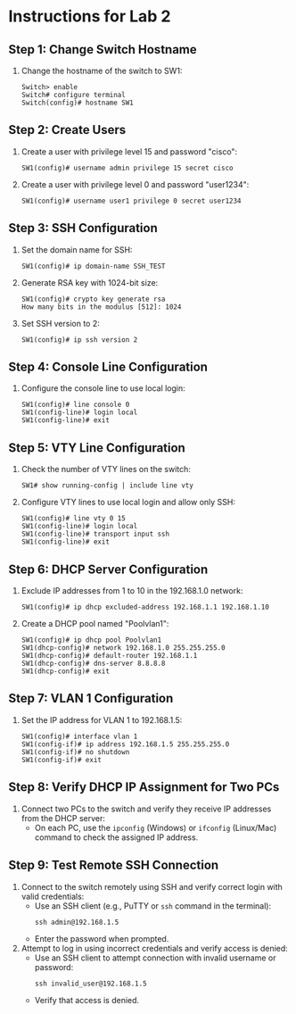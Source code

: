 # Instructions for Lab 2

## Step 1: Change Switch Hostname
1. Change the hostname of the switch to SW1:
    ```plaintext
    Switch> enable
    Switch# configure terminal
    Switch(config)# hostname SW1
    ```

## Step 2: Create Users
1. Create a user with privilege level 15 and password "cisco":
    ```plaintext
    SW1(config)# username admin privilege 15 secret cisco
    ```
2. Create a user with privilege level 0 and password "user1234":
    ```plaintext
    SW1(config)# username user1 privilege 0 secret user1234
    ```

## Step 3: SSH Configuration
1. Set the domain name for SSH:
    ```plaintext
    SW1(config)# ip domain-name SSH_TEST
    ```
2. Generate RSA key with 1024-bit size:
    ```plaintext
    SW1(config)# crypto key generate rsa
    How many bits in the modulus [512]: 1024
    ```
3. Set SSH version to 2:
    ```plaintext
    SW1(config)# ip ssh version 2
    ```

## Step 4: Console Line Configuration
1. Configure the console line to use local login:
    ```plaintext
    SW1(config)# line console 0
    SW1(config-line)# login local
    SW1(config-line)# exit
    ```

## Step 5: VTY Line Configuration
1. Check the number of VTY lines on the switch:
    ```plaintext
    SW1# show running-config | include line vty
    ```
2. Configure VTY lines to use local login and allow only SSH:
    ```plaintext
    SW1(config)# line vty 0 15
    SW1(config-line)# login local
    SW1(config-line)# transport input ssh
    SW1(config-line)# exit
    ```

## Step 6: DHCP Server Configuration
1. Exclude IP addresses from 1 to 10 in the 192.168.1.0 network:
    ```plaintext
    SW1(config)# ip dhcp excluded-address 192.168.1.1 192.168.1.10
    ```
2. Create a DHCP pool named "Poolvlan1":
    ```plaintext
    SW1(config)# ip dhcp pool Poolvlan1
    SW1(dhcp-config)# network 192.168.1.0 255.255.255.0
    SW1(dhcp-config)# default-router 192.168.1.1
    SW1(dhcp-config)# dns-server 8.8.8.8
    SW1(dhcp-config)# exit
    ```

## Step 7: VLAN 1 Configuration
1. Set the IP address for VLAN 1 to 192.168.1.5:
    ```plaintext
    SW1(config)# interface vlan 1
    SW1(config-if)# ip address 192.168.1.5 255.255.255.0
    SW1(config-if)# no shutdown
    SW1(config-if)# exit
    ```

## Step 8: Verify DHCP IP Assignment for Two PCs
1. Connect two PCs to the switch and verify they receive IP addresses from the DHCP server:
    - On each PC, use the `ipconfig` (Windows) or `ifconfig` (Linux/Mac) command to check the assigned IP address.

## Step 9: Test Remote SSH Connection
1. Connect to the switch remotely using SSH and verify correct login with valid credentials:
    - Use an SSH client (e.g., PuTTY or `ssh` command in the terminal):
        ```plaintext
        ssh admin@192.168.1.5
        ```
    - Enter the password when prompted.
2. Attempt to log in using incorrect credentials and verify access is denied:
    - Use an SSH client to attempt connection with invalid username or password:
        ```plaintext
        ssh invalid_user@192.168.1.5
        ```
    - Verify that access is denied.
